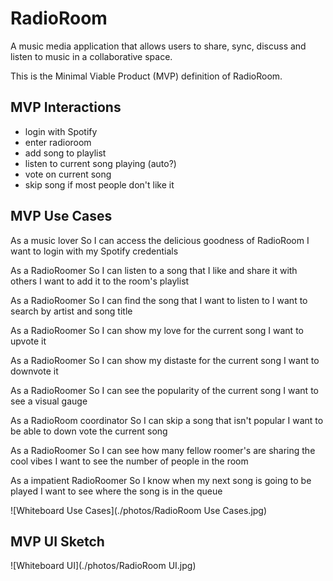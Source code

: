 # RadioRoom

A music media application that allows users to share, sync, discuss and listen to music in a collaborative space.

This is the Minimal Viable Product (MVP) definition of RadioRoom.

## MVP Interactions

* login with Spotify
* enter radioroom
* add song to playlist
* listen to current song playing (auto?)
* vote on current song
* skip song if most people don't like it

## MVP Use Cases
  
As a music lover
So I can access the delicious goodness of RadioRoom
I want to login with my Spotify credentials

As a RadioRoomer
So I can listen to a song that I like and share it with others
I want to add it to the room's playlist

As a RadioRoomer
So I can find the song that I want to listen to
I want to search by artist and song title

As a RadioRoomer
So I can show my love for the current song
I want to upvote it

As a RadioRoomer
So I can show my distaste for the current song
I want to downvote it

As a RadioRoomer
So I can see the popularity of the current song
I want to see a visual gauge

As a RadioRoom coordinator
So I can skip a song that isn't popular
I want to be able to down vote the current song

As a RadioRoomer
So I can see how many fellow roomer's are sharing the cool vibes
I want to see the number of people in the room

As a impatient RadioRoomer
So I know when my next song is going to be played
I want to see where the song is in the queue

![Whiteboard Use Cases](./photos/RadioRoom Use Cases.jpg)

## MVP UI Sketch

![Whiteboard UI](./photos/RadioRoom UI.jpg)
